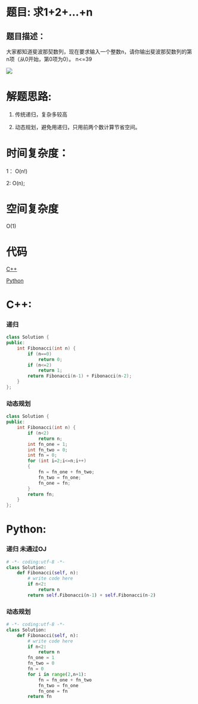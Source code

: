 # 题目: 求1+2+…+n

## 题目描述：
大家都知道斐波那契数列，现在要求输入一个整数n，请你输出斐波那契数列的第n项（从0开始，第0项为0）。
n<=39

![](https://cuijiahua.com/wp-content/uploads/2017/11/basis_7_3.jpg)
  
# 解题思路:
  1. 传统递归，复杂多较高
  
  2. 动态规划，避免用递归，只用前两个数计算节省空间。
# 时间复杂度：
1： O(n!)
 
2:  O(n);
# 空间复杂度
  O(1)
  
# 代码

[C++](./Fibonacci.cpp)

[Python](./Fibonacci.py)

# C++: 
###  递归
```c++
class Solution {
public:
    int Fibonacci(int n) {
        if (n==0)
            return 0;
        if (n<=2)
            return 1;
        return Fibonacci(n-1) + Fibonacci(n-2);
    }
};
```
### 动态规划
```c++
class Solution {
public:
    int Fibonacci(int n) {
        if (n<2)
            return n;
        int fn_one = 1;
        int fn_two = 0;
        int fn = 0;
        for (int i=2;i<=n;i++)
        {
            fn = fn_one + fn_two;
            fn_two = fn_one;
            fn_one = fn;
        }
        return fn;
    }
};
```
# Python:
###  递归 未通过OJ
```python
# -*- coding:utf-8 -*-
class Solution:
    def Fibonacci(self, n):
        # write code here
        if n<2:
            return n
        return self.Fibonacci(n-1) + self.Fibonacci(n-2)
```
### 动态规划
```python
# -*- coding:utf-8 -*-
class Solution:
    def Fibonacci(self, n):
        # write code here
        if n<2:
            return n
        fn_one = 1
        fn_two = 0
        fn = 0
        for i in range(2,n+1):
            fn = fn_one + fn_two
            fn_two = fn_one
            fn_one = fn
        return fn
```
